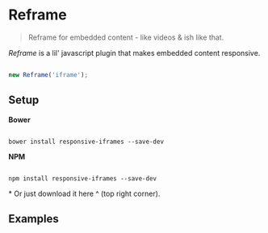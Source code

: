 # Reframe

> Reframe for embedded content - like videos & ish like that.

_Reframe_ is a lil' javascript plugin that makes embedded content responsive. 

```javascript

new Reframe('iframe');

```

## Setup

**Bower**
```terminal

bower install responsive-iframes --save-dev

```

**NPM**
```terminal

npm install responsive-iframes --save-dev

```
\* Or just download it here ^ (top right corner).

## Examples



